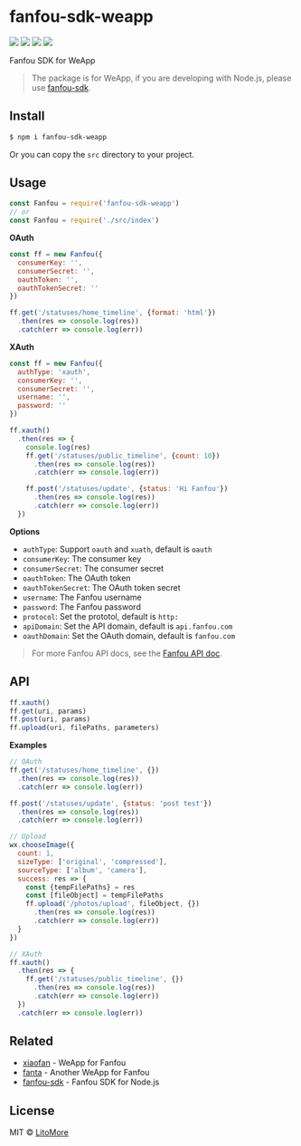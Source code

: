 # fanfou-sdk-weapp

[![](https://img.shields.io/travis/LitoMore/fanfou-sdk-weapp/master.svg)](https://travis-ci.org/LitoMore/fanfou-sdk-weapp)
[![](https://img.shields.io/npm/v/fanfou-sdk-weapp.svg)](https://www.npmjs.com/package/fanfou-sdk-weapp)
[![](https://img.shields.io/npm/l/fanfou-sdk-weapp.svg)](https://github.com/LitoMore/fanfou-sdk-weapp/blob/master/LICENSE)
[![](https://img.shields.io/badge/code_style-standard-brightgreen.svg)](https://standardjs.com)

Fanfou SDK for WeApp

> The package is for WeApp, if you are developing with Node.js, please use [fanfou-sdk](https://github.com/LitoMore/fanfou-sdk-node).

## Install

```bash
$ npm i fanfou-sdk-weapp
```

Or you can copy the `src` directory to your project.

## Usage

```javascript
const Fanfou = require('fanfou-sdk-weapp')
// or
const Fanfou = require('./src/index')
```

**OAuth**

```javascript
const ff = new Fanfou({
  consumerKey: '',
  consumerSecret: '',
  oauthToken: '',
  oauthTokenSecret: ''
})

ff.get('/statuses/home_timeline', {format: 'html'})
  .then(res => console.log(res))
  .catch(err => console.log(err))
```

**XAuth**

```javascript
const ff = new Fanfou({
  authType: 'xauth',
  consumerKey: '',
  consumerSecret: '',
  username: '',
  password: ''
})

ff.xauth()
  .then(res => {
    console.log(res)
    ff.get('/statuses/public_timeline', {count: 10})
      .then(res => console.log(res))
      .catch(err => console.log(err))

    ff.post('/statuses/update', {status: 'Hi Fanfou'})
      .then(res => console.log(res))
      .catch(err => console.log(err))
  })

```

**Options**

- `authType`: Support `oauth` and `xuath`, default is `oauth`
- `consumerKey`: The consumer key
- `consumerSecret`: The consumer secret
- `oauthToken`: The OAuth token
- `oauthTokenSecret`: The OAuth token secret
- `username`: The Fanfou username
- `password`: The Fanfou password
- `protocol`: Set the prototol, default is `http:`
- `apiDomain`: Set the API domain, default is `api.fanfou.com`
- `oauthDomain`: Set the OAuth domain, default is `fanfou.com`

> For more Fanfou API docs, see the [Fanfou API doc](https://github.com/FanfouAPI/FanFouAPIDoc/wiki).

## API

```javascript
ff.xauth()
ff.get(uri, params)
ff.post(uri, params)
ff.upload(uri, filePaths, parameters)
```

**Examples**

```javascript
// OAuth
ff.get('/statuses/home_timeline', {})
  .then(res => console.log(res))
  .catch(err => console.log(err))

ff.post('/statuses/update', {status: 'post test'})
  .then(res => console.log(res))
  .catch(err => console.log(err))

// Upload
wx.chooseImage({
  count: 1,
  sizeType: ['original', 'compressed'],
  sourceType: ['album', 'camera'],
  success: res => {
    const {tempFilePaths} = res
    const [fileObject] = tempFilePaths
    ff.upload('/photos/upload', fileObject, {})
      .then(res => console.log(res))
      .catch(err => console.log(err))
  }
})

// XAuth
ff.xauth()
  .then(res => {
    ff.get('/statuses/public_timeline', {})
      .then(res => console.log(res))
      .catch(err => console.log(err))
  })
  .catch(err => console.log(err))
```

## Related

- [xiaofan](https://github.com/fanfoujs/xiaofan) - WeApp for Fanfou
- [fanta](https://github.com/LitoMore/fanta) - Another WeApp for Fanfou
- [fanfou-sdk](https://github.com/LitoMore/fanfou-sdk-node) - Fanfou SDK for Node.js

## License

MIT © [LitoMore](https://github.com/LitoMore)
